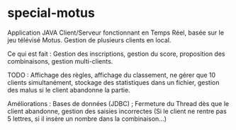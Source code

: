 # special-motus
Application JAVA Client/Serveur fonctionnant en Temps Réel, basée sur le jeu télévisé Motus. Gestion de plusieurs clients en local.

Ce qui est fait : Gestion des inscriptions, gestion du score, proposition des combinaisons, gestion multi-clients.

TODO : Affichage des règles, affichage du classement, ne gérer que 10 clients simultanément, stockage des statistiques dans un fichier, gestion des malus si le client abandonne la partie.

Améliorations : Bases de données (JDBC) ; Fermeture du Thread dès que le client abandonne, gestion des saisies incorrectes (Si le client ne rentre pas 5 lettres, si il insère un nombre dans la combinaison...)

